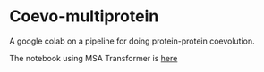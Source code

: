 # Coevo-multiprotein
A google colab on a pipeline for doing protein-protein coevolution.

The notebook using MSA Transformer is [here](https://github.com/PabloGalazDavison/Coevo-multiprotein/blob/main/coevolution_PPI.ipynb)
